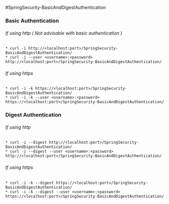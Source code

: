 #SpringSecurity-BasicAndDigestAuthentication

### Basic Authentication

###### If using http ( Not advisable with basic authentication )
    * curl -i http://<localhost:port>/SpringSecurity-BasicAndDigestAuthentication/
    * curl -i --user <username>:<password> http://<localhost:port>/SpringSecurity-BasicAndDigestAuthentication/
    
###### If using https
    * curl -i -k https://<localhost:port>/SpringSecurity-BasicAndDigestAuthentication/
    * curl -i -k --user <username>:<password> https://<localhost:port>/SpringSecurity-BasicAndDigestAuthentication/
    
    
### Digest Authentication


###### If using http 
    * curl -i --digest http://<localhost:port>/SpringSecurity-BasicAndDigestAuthentication/
    * curl -i --digest --user <username>:<password> http://<localhost:port>/SpringSecurity-BasicAndDigestAuthentication/
    
###### If using https
    * curl -i -k --digest https://<localhost:port>/SpringSecurity-BasicAndDigestAuthentication/
    * curl -i -k --digest --user <username>:<password> https://<localhost:port>/SpringSecurity-BasicAndDigestAuthentication/
